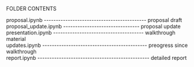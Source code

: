 FOLDER CONTENTS

proposal.ipynb ------------------------------------------- proposal draft              
proposal_update.ipynb -------------------------------- proposal update             
presentation.ipynb -------------------------------------- walkthrough material            
updates.ipynb -------------------------------------------- preogress since walkthrough         
report.ipynb ----------------------------------------------- detailed report       

